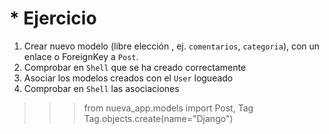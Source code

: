 # \* Ejercicio

1. Crear nuevo modelo (libre elección , ej. `comentarios`, `categoria`), con un enlace o ForeignKey a `Post`.
2. Comprobar en `Shell` que se ha creado correctamente
3. Asociar los modelos creados con el `User` logueado
4. Comprobar en `Shell` las asociaciones

> > > from nueva_app.models import Post, Tag
> > > Tag.objects.create(name="Django")

